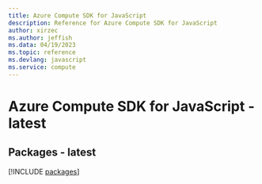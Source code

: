 ```yaml
---
title: Azure Compute SDK for JavaScript
description: Reference for Azure Compute SDK for JavaScript
author: xirzec
ms.author: jeffish
ms.data: 04/19/2023
ms.topic: reference
ms.devlang: javascript
ms.service: compute
---
```

# Azure Compute SDK for JavaScript - latest
## Packages - latest
[!INCLUDE [packages](compute-index.md)]